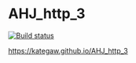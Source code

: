 # AHJ_http_3

[![Build status](https://ci.appveyor.com/api/projects/status/s19kj1qxsg3mfih8?svg=true)](https://ci.appveyor.com/project/KateGaw/ahj-http-3)

https://kategaw.github.io/AHJ_http_3
